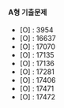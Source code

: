 #### A형 기출문제

- [O] : 3954
- [O] : 16637
- [O] : 17070
- [O] : 17135
- [O] : 17136
- [O] : 17281
- [O] : 17406
- [O] : 17471
- [O] : 17472